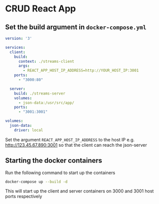 # CRUD React App

## Set the build argument in `docker-compose.yml`

```yaml
version: '3'

services:
  client:
    build:
      context: ./streams-client
      args:
        - REACT_APP_HOST_IP_ADDRESS=http://YOUR_HOST_IP:3001
    ports:
      - "3000:80"

  server:
    build: ./streams-server
    volumes:
      - json-data:/usr/src/app/
    ports:
      - "3001:3001"

volumes:
  json-data:
    driver: local
```

Set the argument `REACT_APP_HOST_IP_ADDRESS` to the host IP e.g. http://123.45.67.890:3001 so that the client can reach the json-server

## Starting the docker containers

Run the following command to start up the containers

```bash
docker-compose up --build -d
```

This will start up the client and server containers on 3000 and 3001 host ports respectively
